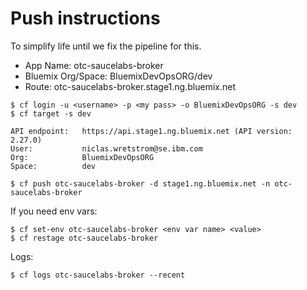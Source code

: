# Push instructions

To simplify life until we fix the pipeline for this.

* App Name: otc-saucelabs-broker
* Bluemix Org/Space: BluemixDevOpsORG/dev
* Route: otc-saucelabs-broker.stage1.ng.bluemix.net

```
$ cf login -u <username> -p <my pass> -o BluemixDevOpsORG -s dev
$ cf target -s dev
                  
API endpoint:   https://api.stage1.ng.bluemix.net (API version: 2.27.0)
User:           niclas.wretstrom@se.ibm.com
Org:            BluemixDevOpsORG
Space:          dev

$ cf push otc-saucelabs-broker -d stage1.ng.bluemix.net -n otc-saucelabs-broker
```

If you need env vars:
```
$ cf set-env otc-saucelabs-broker <env var name> <value>
$ cf restage otc-saucelabs-broker
```

Logs:
```
$ cf logs otc-saucelabs-broker --recent
```